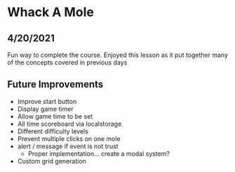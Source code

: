 # Whack A Mole

## 4/20/2021
Fun way to complete the course. Enjoyed this lesson as it put together many of the concepts covered in previous days

## Future Improvements
- Improve start button
- Display game timer
- Allow game time to be set
- All time scoreboard via localstorage
- Different difficulty levels
- Prevent multiple clicks on one mole
- alert / message if event is not trust
  - Proper implementation... create a modal system?
- Custom grid generation
